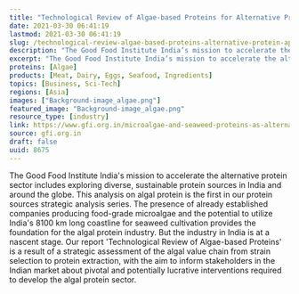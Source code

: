 ```yaml
---
title: "Technological Review of Algae-based Proteins for Alternative Protein Applications"
date: 2021-03-30 06:41:19
lastmod: 2021-03-30 06:41:19
slug: /technological-review-algae-based-proteins-alternative-protein-applications
description: "The Good Food Institute India’s mission to accelerate the alternative protein sector includes exploring diverse, sustainable protein sources in India and around the globe. This analysis on algal protein is the first in our protein sources strategic analysis series. The presence of already established companies producing food-grade microalgae and the potential to utilize India’s 8100 km long coastline for seaweed cultivation provides the foundation for the algal protein industry. But the industry in India is at a nascent stage."
excerpt: "The Good Food Institute India’s mission to accelerate the alternative protein sector includes exploring diverse, sustainable protein sources in India and around the globe. This analysis on algal protein is the first in our protein sources strategic analysis series. The presence of already established companies producing food-grade microalgae and the potential to utilize India’s 8100 km long coastline for seaweed cultivation provides the foundation for the algal protein industry. But the industry in India is at a nascent stage."
proteins: [Algae]
products: [Meat, Dairy, Eggs, Seafood, Ingredients]
topics: [Business, Sci-Tech]
regions: [Asia]
images: ["Background-image_algae.png"]
featured_image: "Background-image_algae.png"
resource_type: [industry]
link: https://www.gfi.org.in/microalgae-and-seaweed-proteins-as-alternative-proteins/
source: gfi.org.in
draft: false
uuid: 8675
---
```

The Good Food Institute India's mission to accelerate the alternative
protein sector includes exploring diverse, sustainable protein sources
in India and around the globe. This analysis on algal protein is the
first in our protein sources strategic analysis series. The presence of
already established companies producing food-grade microalgae and the
potential to utilize India's 8100 km long coastline for seaweed
cultivation provides the foundation for the algal protein industry. But
the industry in India is at a nascent stage. Our report 'Technological
Review of Algae-based Proteins' is a result of a strategic assessment of
the algal value chain from strain selection to protein extraction, with
the aim to inform stakeholders in the Indian market about pivotal and
potentially lucrative interventions required to develop the algal
protein sector.
